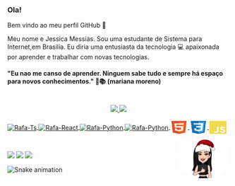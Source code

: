 ### Ola! 
Bem vindo ao meu perfil GitHub 👋

Meu nome e Jessica Messias. Sou uma estudante de Sistema para Internet,em Brasilia. Eu diria uma entusiasta da tecnologia 💻  apaixonada por aprender e trabalhar com novas tecnologias. 

#### "Eu nao me canso de aprender. Ninguem sabe tudo e sempre há espaço para novos conhecimentos." 🧠📚 (mariana moreno) 

#
<div align="center">
  <a href="https://github.com/jessica-mess">
  <img height="140em" src="https://github-readme-stats.vercel.app/api?username=jessica-mess&show_icons=true&theme=dracula&include_all_commits=true&count_private=true"/>
  <img height="140em" src="https://github-readme-stats.vercel.app/api/top-langs/?username=jessica-mess&layout=compact&langs_count=7&theme=dracula"/>
</div>

  <div style="display: inline_block"><br>
 
  <img align="center" alt="Rafa-Ts" height="30" width="40" src="https://cdn.jsdelivr.net/gh/devicons/devicon/icons/wordpress/wordpress-original.svg">
  <img align="center" alt="Rafa-React" height="30" width="40" src="https://cdn.jsdelivr.net/gh/devicons/devicon/icons/moodle/moodle-original.svg">
  <img align="center" alt="Rafa-Python" height="30" width="40" src="https://cdn.jsdelivr.net/gh/devicons/devicon/icons/photoshop/photoshop-plain.svg">
  <img align="center" alt="Rafa-Python" height="30" width="40" src="https://cdn.jsdelivr.net/gh/devicons/devicon/icons/canva/canva-original.svg">
  <img align="center" alt="Rafa-HTML" height="30" width="40" src="https://raw.githubusercontent.com/devicons/devicon/master/icons/html5/html5-original.svg">
  <img align="center" alt="Rafa-CSS" height="30" width="40" src="https://raw.githubusercontent.com/devicons/devicon/master/icons/css3/css3-original.svg">
  <img align="center" alt="Rafa-Js" height="30" width="40" src="https://raw.githubusercontent.com/devicons/devicon/master/icons/javascript/javascript-plain.svg">
  <img align="right" alt="Rafa-pic" height="100" style="border-radius:50px;" 
       src="https://github.com/jessica-mess/jessica-mess/blob/6c5e3fc74eb79080fda124f5bc22029cfbca1099/gif%20noel.jpeg">
       
</div>

#
  <div> 
    <a href="https://www.linkedin.com/in/jessmes/" target="_blank"><img src="https://img.shields.io/badge/-LinkedIn-%230077B5?style=for-the-badge&logo=linkedin&logoColor=white" target="_blank"></a> 
    <a href = "mailto:jessicamessias9356@gmail.com"><img src="https://img.shields.io/badge/-Gmail-%23333?style=for-the-badge&logo=gmail&logoColor=white" target="_blank"></a>
  <a href="https://instagram.com/jessica_mess" target="_blank"><img src="https://img.shields.io/badge/-Instagram-%23E4405F?style=for-the-badge&logo=instagram&logoColor=white" target="_blank"></a>
    
![Snake animation](https://github.com/jessica-mess/jessica-mess/blob/af6f51becd7d8a75e3bae25156e0ea516d1fce09/cobrinha.yml)
</div>
